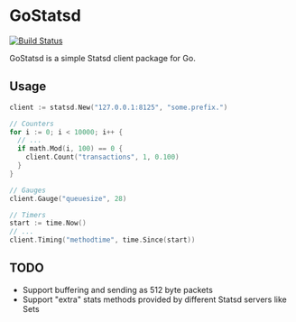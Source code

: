 GoStatsd
========

[![Build Status](https://travis-ci.org/stvp/gostatsd.png)](https://travis-ci.org/stvp/gostatsd)

GoStatsd is a simple Statsd client package for Go.

Usage
-----

```go
client := statsd.New("127.0.0.1:8125", "some.prefix.")

// Counters
for i := 0; i < 10000; i++ {
  // ...
  if math.Mod(i, 100) == 0 {
    client.Count("transactions", 1, 0.100)
  }
}

// Gauges
client.Gauge("queuesize", 28)

// Timers
start := time.Now()
// ...
client.Timing("methodtime", time.Since(start))
```

TODO
----

* Support buffering and sending as 512 byte packets
* Support "extra" stats methods provided by different Statsd servers like
  Sets

